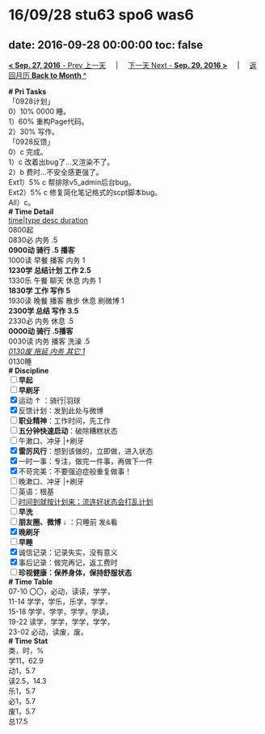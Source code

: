 # 16/09/28 stu63 spo6 was6

date: 2016-09-28 00:00:00
toc: false
---
[**< Sep. 27, 2016** - Prev 上一天](/lifelogs/2016/09/d27.md) &nbsp; &nbsp; | &nbsp; &nbsp; [下一天 Next - **Sep. 29, 2016 >**](/lifelogs/2016/09/d29.md) &nbsp; &nbsp; |  &nbsp; &nbsp; [返回月历 **Back to Month ^**](/lifelogs/2016/09/index.md)
<br/><div><div><div><div><div><div><div><div><b># Pri Tasks</b></div><div>「0928计划」</div></div></div></div></div><div>0）10% 0000 睡。</div><div>1）60% 重构Page代码。</div><div>2）30% 写作。</div></div><div><div><div></div></div></div></div><div><div>「0928反馈」</div></div></div><div>0）c 完成。</div><div>1）c 改着出bug了…又渲染不了。</div><div><div>2）b 费时…不安全感更强了。</div><div><div>Ext1）5% c 帮排除v5_admin后台bug。</div><div>Ext2）5% c 修复简化笔记格式的scpt脚本bug。</div><div><div>All）c。</div><div><b># Time Detail</b></div><div><u>time|type desc duration</u></div><div>0800起</div><div>0830必 内务 .5</div><div><b>0900动 骑行 .5</b> <b>播客</b></div></div><div><div>1000读 早餐 播客 内务 1</div><div><b>1230学 总结计划 工作 2.5</b></div></div></div><div>1330乐 午餐 聊天 休息 内务 1</div><div><b>1830学 工作 写作 5</b></div><div>1930读 晚餐 播客 散步 休息 刷微博 1</div><div><b>2300学 总结 写作 3.5</b></div><div>2330必 内务 休息 .5</div><div><b>0000动 骑行 .5</b><b>播客</b></div></div><div><div>0030读 内务 播客 洗澡 .5</div><div><i><u>0130废 拖延 内务 其它 1</u></i></div><div><div><div><div><div><div><div>0130睡</div><div><b># Discipline</b></div></div><div><div><b><input type="checkbox"/>早起</b></div><div><input type="checkbox"/><b>早刷牙</b></div></div><div><input checked="true" type="checkbox"/>运动 ↑ ：骑行|羽球</div><div><div><input checked="true" type="checkbox"/>反馈计划：发到此处与微博</div><div><input type="checkbox"/><b>职业精神</b>：工作时间，先工作</div><div><input type="checkbox"/><b>五分钟快速启动</b>：破除糟糕状态</div><div><input type="checkbox"/>午漱口、冲牙 |+刷牙</div><div><input checked="true" type="checkbox"/><b>雷厉风行</b>：想到该做的，立即做，进入状态</div><div><input checked="true" type="checkbox"/><a dir="ltr"/><a dir="ltr">一时</a>一事：专注，做完一件事，再做下一件</div><div><input checked="true" type="checkbox"/>不苛完美：不要强迫症般重复做事！</div><div><input type="checkbox"/>晚漱口、冲牙 |+刷牙</div><div><input type="checkbox"/>英语：根基</div><div><u><input type="checkbox"/>时间到就按计划来；流连好状态会打乱计划</u></div><div><input type="checkbox"/><b>早洗</b></div><div><b style="font-family:gotham, helvetica, arial, sans-serif;font-size:14px;"><input type="checkbox"/>朋友圈、微博</b> <span style="font-family:gotham, helvetica, arial, sans-serif;font-size:14px;">↓ ：只睡前 发&amp;看</span></div><div><b><input checked="true" type="checkbox"/>晚刷牙</b></div><div><input type="checkbox"/><b>早睡</b></div><div><div><input checked="true" type="checkbox"/>诚信记录：记录失实，没有意义</div><div><input checked="true" type="checkbox"/>事后记录：做完再记，返工费时</div></div><div style="font-family:gotham, helvetica, arial, sans-serif;font-size:14px;"><b><input type="checkbox"/>珍视健康：保养身体，保持舒服状态</b></div><div><b># Time Table</b></div><div>07-10 〇〇，必动，读读，学学，</div><div>11-14 学学，学乐，乐学，学学，</div><div>15-18 学学，学学，学学，学读，</div><div>19-22 读学，学学，学学，学学，</div><div>23-02 必动，读废，废。</div><div><b># Time Stat</b></div><div>类，时，%</div><div>学11，62.9</div><div>动1，5.7</div><div>读2.5，14.3</div><div>乐1，5.7</div><div>必1，5.7</div><div>废1，5.7</div><div>总17.5</div>
